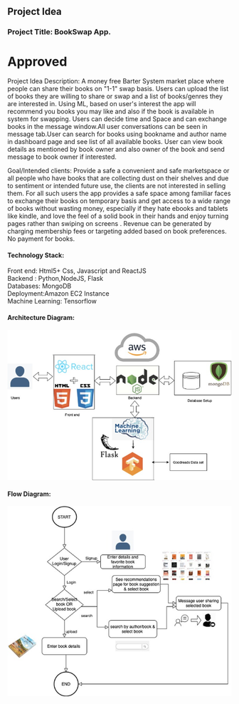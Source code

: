 

 


## Project Idea

### Project Title: BookSwap App.
# Approved

Project Idea Description: A money free Barter System market place where people can share their books on "1-1" swap basis.   Users can upload the list of books they are willing to share or swap and a list of books/genres  they are interested in. Using ML, based on user's interest the app will recommend you books you may like and also if the book is available in system for swapping. Users can decide time and Space and can exchange books in the message window.All user conversations can be seen in message tab.User can search for books using bookname and author name in dashboard page and see list of all available books.
User can view book details as mentioned by book owner and also owner of the book and send message to book owner if interested.
      
Goal/Intended clients: Provide a safe a convenient and safe marketspace or all people who have books that are collecting dust on their shelves and due to sentiment or intended future use, the clients are not interested in selling them.  For all such users the app provides a safe space among familiar faces to exchange their books on temporary basis and get access to a wide range of books without  wasting money, especially if they hate ebooks and tablets like kindle, and love the feel of  a solid book in their hands and enjoy turning pages rather than swiping on screens . Revenue can be generated by charging membership fees or targeting added based on book preferences. No payment for books. 

#### Technology Stack:     
Front end: Html5+ Css, Javascript and ReactJS   
Backend : Python,NodeJS, Flask   
Databases: MongoDB   
Deployment:Amazon EC2 Instance    
Machine Learning: Tensorflow   

#### Architecture Diagram:   
   
![Architecture Diagram](./Diagrams/Architecture%20diagram.jpg)    
   
#### Flow Diagram:     
   
![Block Diagram](./Diagrams/BookSwap_ProcessFlow.jpg) 
                           

